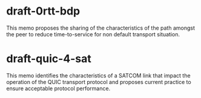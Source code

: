 # draft-0rtt-bdp
This memo proposes the sharing of the characteristics of the path amongst the peer 
to reduce time-to-service for non default transport situation.

# draft-quic-4-sat
This memo identifies the characteristics of a SATCOM link that impact the operation
of the QUIC transport protocol and proposes current practice to ensure acceptable protocol performance.
